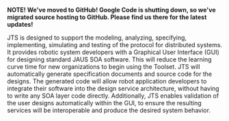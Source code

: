 **NOTE!  We've moved to GitHub!  Google Code is shutting down, so we've migrated source hosting to GitHub.  Please find us there for the latest updates!**


JTS is designed to support the modeling, analyzing, specifying, implementing, simulating and testing of the protocol for distributed systems. It provides robotic system developers with a Graphical User Interface (GUI) for designing standard JAUS SOA software. This will reduce the learning curve time for new organizations to begin using the Toolset. JTS will automatically generate specification documents and source code for the designs. The generated code will allow robot application developers to integrate their software into the design service architecture, without having to write any SOA layer code directly. Additionally, JTS enables validation of the user designs automatically within the GUI, to ensure the resulting services will be interoperable and produce the desired system behavior.